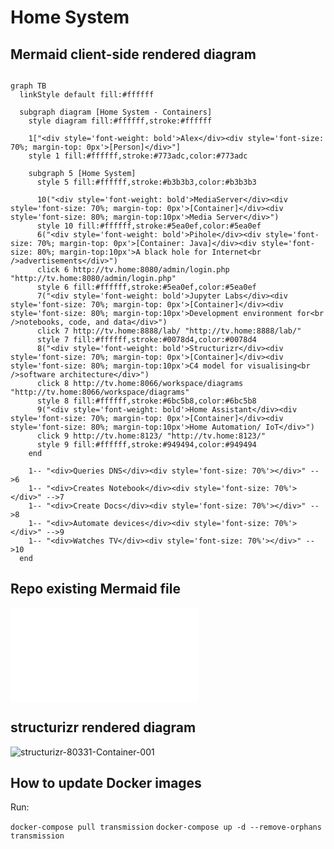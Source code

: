 # Home System

## Mermaid client-side rendered diagram
```mermaid

graph TB
  linkStyle default fill:#ffffff

  subgraph diagram [Home System - Containers]
    style diagram fill:#ffffff,stroke:#ffffff

    1["<div style='font-weight: bold'>Alex</div><div style='font-size: 70%; margin-top: 0px'>[Person]</div>"]
    style 1 fill:#ffffff,stroke:#773adc,color:#773adc

    subgraph 5 [Home System]
      style 5 fill:#ffffff,stroke:#b3b3b3,color:#b3b3b3

      10("<div style='font-weight: bold'>MediaServer</div><div style='font-size: 70%; margin-top: 0px'>[Container]</div><div style='font-size: 80%; margin-top:10px'>Media Server</div>")
      style 10 fill:#ffffff,stroke:#5ea0ef,color:#5ea0ef
      6("<div style='font-weight: bold'>Pihole</div><div style='font-size: 70%; margin-top: 0px'>[Container: Java]</div><div style='font-size: 80%; margin-top:10px'>A black hole for Internet<br />advertisements</div>")
      click 6 http://tv.home:8080/admin/login.php "http://tv.home:8080/admin/login.php"
      style 6 fill:#ffffff,stroke:#5ea0ef,color:#5ea0ef
      7("<div style='font-weight: bold'>Jupyter Labs</div><div style='font-size: 70%; margin-top: 0px'>[Container]</div><div style='font-size: 80%; margin-top:10px'>Development environment for<br />notebooks, code, and data</div>")
      click 7 http://tv.home:8888/lab/ "http://tv.home:8888/lab/"
      style 7 fill:#ffffff,stroke:#0078d4,color:#0078d4
      8("<div style='font-weight: bold'>Structurizr</div><div style='font-size: 70%; margin-top: 0px'>[Container]</div><div style='font-size: 80%; margin-top:10px'>C4 model for visualising<br />software architecture</div>")
      click 8 http://tv.home:8066/workspace/diagrams "http://tv.home:8066/workspace/diagrams"
      style 8 fill:#ffffff,stroke:#6bc5b8,color:#6bc5b8
      9("<div style='font-weight: bold'>Home Assistant</div><div style='font-size: 70%; margin-top: 0px'>[Container]</div><div style='font-size: 80%; margin-top:10px'>Home Automation/ IoT</div>")
      click 9 http://tv.home:8123/ "http://tv.home:8123/"
      style 9 fill:#ffffff,stroke:#949494,color:#949494
    end

    1-- "<div>Queries DNS</div><div style='font-size: 70%'></div>" -->6
    1-- "<div>Creates Notebook</div><div style='font-size: 70%'></div>" -->7
    1-- "<div>Create Docs</div><div style='font-size: 70%'></div>" -->8
    1-- "<div>Automate devices</div><div style='font-size: 70%'></div>" -->9
    1-- "<div>Watches TV</div><div style='font-size: 70%'></div>" -->10
  end
```

## Repo existing Mermaid file

![C4 Component 001](./structurizr/diagrams/structurizr-Component-001.mmd)

## structurizr rendered diagram


![structurizr-80331-Container-001](https://github.com/maatthc/home_system/assets/1077319/6c57f6d8-dce8-4b69-b7ac-b2e3277dc683)

## How to update Docker images 
Run:

`docker-compose pull transmission`
`docker-compose up -d --remove-orphans transmission`
